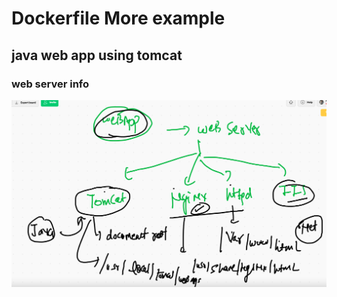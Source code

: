 # Dockerfile More example 

## java web app using tomcat 

### web server info 

<img src="webinfo.png">

